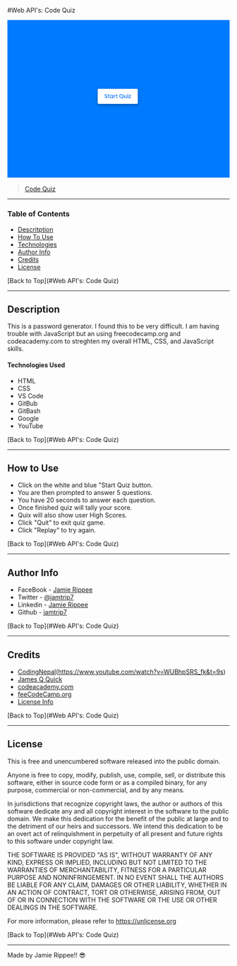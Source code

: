 #Web API's: Code Quiz

![Project Image](https://github.com/jamtrip7/code-quiz/blob/main/assets/Screenshot/code-quiz-screenshot.png)

> [Code Quiz]()

---

### Table of Contents

- [Descritption](#description)
- [How To Use](#how-to-use)
- [Technologies](#technologies)
- [Author Info](#author-info)
- [Credits](#credits)
- [License](#license)

[Back to Top](#Web API's: Code Quiz)

---

## Description

This is a password generator. I found this to be very difficult. I am having trouble with JavaScript but an using freecodecamp.org and codeacademy.com to streghten my overall HTML, CSS, and JavaScript skills.

#### Technologies Used

- HTML
- CSS
- VS Code
- GitBub
- GitBash
- Google
- YouTube

[Back to Top](#Web API's: Code Quiz)

---

## How to Use

- Click on the white and blue "Start Quiz button. 
- You are then prompted to answer 5 questions.
- You have 20 seconds to answer each question.
- Once finished quiz will tally your score.
- Quix will also show user High Scores.
- Click "Quit" to exit quiz game.
- Click "Replay" to try again.

[Back to Top](#Web API's: Code Quiz)

---

## Author Info

- FaceBook - [Jamie Rippee](https://www.facebook.com/jamie.rippee.1/)
- Twitter - [@jamtrip7](https://twitter.com/jamtrip7)
- Linkedin - [Jamie Rippee](https://www.linkedin.com/in/jamie-rippee-28316513/)
- Github - [jamtrip7](https://github.com/jamtrip7)

[Back to Top](#Web API's: Code Quiz)

---

## Credits


- [CodingNepal](https://www.youtube.com/watch?v=pQr4O1OITJo&t=1143s)(https://www.youtube.com/watch?v=WUBhpSRS_fk&t=9s)
- [James Q Quick](https://www.youtube.com/watch?v=DFhmNLKwwGw)
- [codeacademy.com](https://www.codeacdemy.com)
- [feeCodeCamp.org](https://www.freecodecamp.org)
- [License Info](https://choosealicense.com/licenses/unlicense/#)

[Back to Top](#Web API's: Code Quiz)

---

## License

This is free and unencumbered software released into the public domain.

Anyone is free to copy, modify, publish, use, compile, sell, or
distribute this software, either in source code form or as a compiled
binary, for any purpose, commercial or non-commercial, and by any
means.

In jurisdictions that recognize copyright laws, the author or authors
of this software dedicate any and all copyright interest in the
software to the public domain. We make this dedication for the benefit
of the public at large and to the detriment of our heirs and
successors. We intend this dedication to be an overt act of
relinquishment in perpetuity of all present and future rights to this
software under copyright law.

THE SOFTWARE IS PROVIDED "AS IS", WITHOUT WARRANTY OF ANY KIND,
EXPRESS OR IMPLIED, INCLUDING BUT NOT LIMITED TO THE WARRANTIES OF
MERCHANTABILITY, FITNESS FOR A PARTICULAR PURPOSE AND NONINFRINGEMENT.
IN NO EVENT SHALL THE AUTHORS BE LIABLE FOR ANY CLAIM, DAMAGES OR
OTHER LIABILITY, WHETHER IN AN ACTION OF CONTRACT, TORT OR OTHERWISE,
ARISING FROM, OUT OF OR IN CONNECTION WITH THE SOFTWARE OR THE USE OR
OTHER DEALINGS IN THE SOFTWARE.

For more information, please refer to <https://unlicense.org>

[Back to Top](#Web API's: Code Quiz)

---

Made by Jamie Rippee!! 😎
